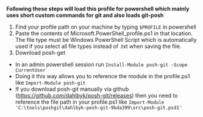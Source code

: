 **Following these steps will load this profile for powershell which mainly uses short custom commands for git and also loads git-posh**

1. Find your profile path on your machine by typing `$PROFILE` in powershell
2. Paste the contents of Microsoft.PowerShell_profile.ps1 in that location. The file type must be Windows PowerShell Script which is automatically used if you select all file types instead of .txt when saving the file.
3. Download posh-get
- In an admin powershell session run `Install-Module posh-git -Scope CurrentUser`
- Doing it this way allows you to reference the module in the profile.ps1 like `Import-Module posh-git`
- If you download posh-git manually via github (https://github.com/dahlbyk/posh-git/releases) then you need to reference the file path in your profile.ps1 like `Import-Module 'C:\tools\poshgit\dahlbyk-posh-git-9bda399\src\posh-git.psd1'`
